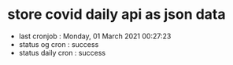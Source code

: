 # store covid daily api as json data

- last cronjob : Monday, 01 March 2021 00:27:23
- status og cron : success
- status daily cron : success
      
      